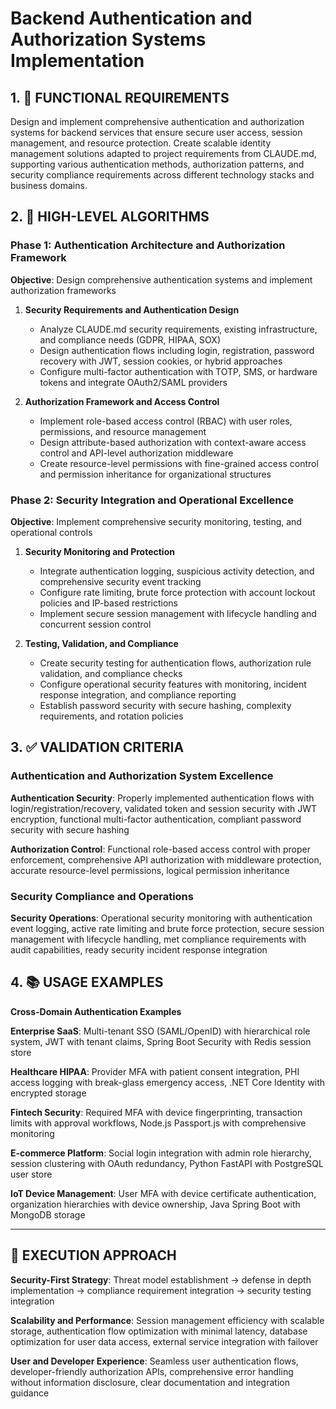 # Backend Authentication and Authorization Systems Implementation

## 1. 🎯 FUNCTIONAL REQUIREMENTS

Design and implement comprehensive authentication and authorization systems for backend services that ensure secure user access, session management, and resource protection. Create scalable identity management solutions adapted to project requirements from CLAUDE.md, supporting various authentication methods, authorization patterns, and security compliance requirements across different technology stacks and business domains.

## 2. 🔄 HIGH-LEVEL ALGORITHMS

### Phase 1: Authentication Architecture and Authorization Framework
**Objective**: Design comprehensive authentication systems and implement authorization frameworks

1. **Security Requirements and Authentication Design**
   - Analyze CLAUDE.md security requirements, existing infrastructure, and compliance needs (GDPR, HIPAA, SOX)
   - Design authentication flows including login, registration, password recovery with JWT, session cookies, or hybrid approaches
   - Configure multi-factor authentication with TOTP, SMS, or hardware tokens and integrate OAuth2/SAML providers

2. **Authorization Framework and Access Control**
   - Implement role-based access control (RBAC) with user roles, permissions, and resource management
   - Design attribute-based authorization with context-aware access control and API-level authorization middleware
   - Create resource-level permissions with fine-grained access control and permission inheritance for organizational structures

### Phase 2: Security Integration and Operational Excellence
**Objective**: Implement comprehensive security monitoring, testing, and operational controls

1. **Security Monitoring and Protection**
   - Integrate authentication logging, suspicious activity detection, and comprehensive security event tracking
   - Configure rate limiting, brute force protection with account lockout policies and IP-based restrictions
   - Implement secure session management with lifecycle handling and concurrent session control

2. **Testing, Validation, and Compliance**
   - Create security testing for authentication flows, authorization rule validation, and compliance checks
   - Configure operational security features with monitoring, incident response integration, and compliance reporting
   - Establish password security with secure hashing, complexity requirements, and rotation policies

## 3. ✅ VALIDATION CRITERIA

### Authentication and Authorization System Excellence
**Authentication Security**: Properly implemented authentication flows with login/registration/recovery, validated token and session security with JWT encryption, functional multi-factor authentication, compliant password security with secure hashing

**Authorization Control**: Functional role-based access control with proper enforcement, comprehensive API authorization with middleware protection, accurate resource-level permissions, logical permission inheritance

### Security Compliance and Operations
**Security Operations**: Operational security monitoring with authentication event logging, active rate limiting and brute force protection, secure session management with lifecycle handling, met compliance requirements with audit capabilities, ready security incident response integration

## 4. 📚 USAGE EXAMPLES

**Cross-Domain Authentication Examples**

**Enterprise SaaS**: Multi-tenant SSO (SAML/OpenID) with hierarchical role system, JWT with tenant claims, Spring Boot Security with Redis session store

**Healthcare HIPAA**: Provider MFA with patient consent integration, PHI access logging with break-glass emergency access, .NET Core Identity with encrypted storage

**Fintech Security**: Required MFA with device fingerprinting, transaction limits with approval workflows, Node.js Passport.js with comprehensive monitoring

**E-commerce Platform**: Social login integration with admin role hierarchy, session clustering with OAuth redundancy, Python FastAPI with PostgreSQL user store

**IoT Device Management**: User MFA with device certificate authentication, organization hierarchies with device ownership, Java Spring Boot with MongoDB storage

---

## 🎯 EXECUTION APPROACH

**Security-First Strategy**: Threat model establishment → defense in depth implementation → compliance requirement integration → security testing integration

**Scalability and Performance**: Session management efficiency with scalable storage, authentication flow optimization with minimal latency, database optimization for user data access, external service integration with failover

**User and Developer Experience**: Seamless user authentication flows, developer-friendly authorization APIs, comprehensive error handling without information disclosure, clear documentation and integration guidance